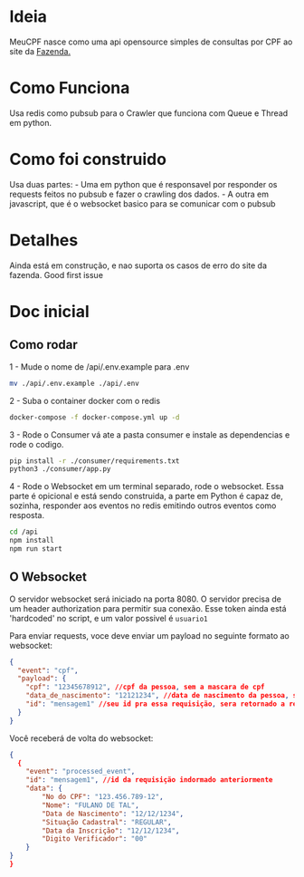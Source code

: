 # Ideia

MeuCPF nasce como uma api opensource simples de consultas por CPF ao site da [Fazenda.](https://servicos.receita.fazenda.gov.br/Servicos/CPF/ConsultaSituacao/ConsultaPublica.asp)

# Como Funciona

Usa redis como pubsub para o Crawler que funciona com Queue e Thread em python.

# Como foi construido

Usa duas partes: - Uma em python que é responsavel por responder os requests feitos no pubsub e fazer o crawling dos dados. - A outra em javascript, que é o websocket basico para se comunicar com o pubsub

# Detalhes
Ainda está em construção, e nao suporta os casos de erro do site da fazenda. Good first issue

# Doc inicial

## Como rodar

1 - Mude o nome de /api/.env.example para .env

```bash
mv ./api/.env.example ./api/.env
```

2 - Suba o container docker com o redis

```bash
docker-compose -f docker-compose.yml up -d
```

3 - Rode o Consumer
vá ate a pasta consumer e instale as dependencias e rode o codigo.

```bash
pip install -r ./consumer/requirements.txt
python3 ./consumer/app.py
```

4 - Rode o Websocket
em um terminal separado, rode o websocket. Essa parte é opicional e está sendo construida, a parte em Python é capaz de, sozinha, responder aos eventos no redis emitindo outros eventos como resposta.

```bash
cd /api
npm install
npm run start
```

## O Websocket

O servidor websocket será iniciado na porta 8080.
O servidor precisa de um header authorization para permitir sua conexão. Esse token ainda está 'hardcoded' no script, e um valor possivel é `usuario1`

Para enviar requests, voce deve enviar um payload no seguinte formato ao websocket:

```json
{
  "event": "cpf",
  "payload": {
    "cpf": "12345678912", //cpf da pessoa, sem a mascara de cpf
    "data_de_nascimento": "12121234", //data de nascimento da pessoa, sem espaços ou traços, formato DDMMYYYY
    "id": "mensagem1" //seu id pra essa requisição, sera retornado a resposta
  }
}
```

Você receberá de volta do websocket:

```json
{
  {
	"event": "processed_event",
	"id": "mensagem1", //id da requisição indormado anteriormente
	"data": {
		"No do CPF": "123.456.789-12",
		"Nome": "FULANO DE TAL",
		"Data de Nascimento": "12/12/1234",
		"Situação Cadastral": "REGULAR",
		"Data da Inscrição": "12/12/1234",
		"Digito Verificador": "00"
	}
}
}
```

